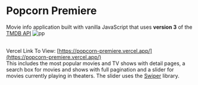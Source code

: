# Popcorn Premiere
Movie info application built with vanilla JavaScript that uses **version 3** of the [TMDB API](https://developers.themoviedb.org/3)
![pp](https://github.com/Devanshudd/POPCORN-PREMIERE/assets/100607040/03a1cfaf-3e81-4dc5-9a8b-0ba655cd470e)




<br>Vercel Link To View: [https://popcorn-premiere.vercel.app/](https://popcorn-premiere.vercel.app/)<br />
This includes the most popular movies and TV shows with detail pages, a search box for movies and shows with full pagination and a slider for movies currently playing in theaters. The slider uses the [Swiper](https://swiperjs.com) library.


